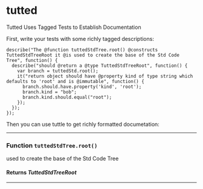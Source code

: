 tutted
======

Tutted Uses Tagged Tests to Establish Documentation

First, write your tests with some richly tagged descriptions:

    describe("The @function tuttedStdTree.root() @constructs TuttedStdTreeRoot it @is used to create the base of the Std Code Tree", function() {
      describe("should @return a @type TuttedStdTreeRoot", function() {
        var branch = tuttedStd.root();
        it("return object should have @property kind of type string which defaults to 'root' and is @immutable", function() {
          branch.should.have.property('kind', 'root');
          branch.kind = "bob";
          branch.kind.should.equal("root");
        });
      });
    });

Then you can use tuttle to get richly formatted documetation:

----
### Function `tuttedStdTree.root()`
used to create the base of the Std Code Tree
#### Returns *TuttedStdTreeRoot*
----
